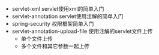 * servlet-xml servlet使用xml的简单入门
* servlet-annotation servlet使用注解的简单入门
* spring-security 权限框架简单入门
* servlet-annotation-upload-file 使用注解的servlet文件上传
    * 单个文件上传
    * 多个文件和其它参数一起上传